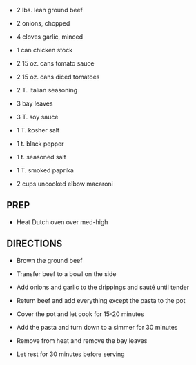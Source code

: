 - 2 lbs. lean ground beef

- 2 onions, chopped

- 4 cloves garlic, minced

- 1 can chicken stock

- 2 15 oz. cans tomato sauce

- 2 15 oz. cans diced tomatoes

- 2 T. Italian seasoning

- 3 bay leaves

- 3 T. soy sauce

- 1 T. kosher salt

- 1 t. black pepper

- 1 t. seasoned salt

- 1 T. smoked paprika

- 2 cups uncooked elbow macaroni

## PREP

- Heat Dutch oven over med-high

## DIRECTIONS

- Brown the ground beef

- Transfer beef to a bowl on the side

- Add onions and garlic to the drippings and sauté until tender

- Return beef and add everything except the pasta to the pot

- Cover the pot and let cook for 15-20 minutes

- Add the pasta and turn down to a simmer for 30 minutes

- Remove from heat and remove the bay leaves

- Let rest for 30 minutes before serving
